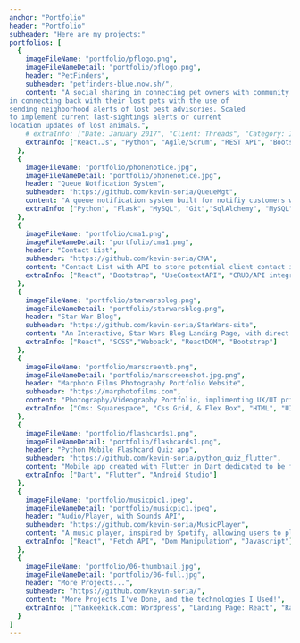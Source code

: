 ```yaml
---
anchor: "Portfolio"
header: "Portfolio"
subheader: "Here are my projects:"
portfolios: [
  {
    imageFileName: "portfolio/pflogo.png",
    imageFileNameDetail: "portfolio/pflogo.png",
    header: "PetFinders",
    subheader: "petfinders-blue.now.sh/",
    content: "A social sharing in connecting pet owners with community
in connecting back with their lost pets with the use of
sending neighborhood alerts of lost pest advisories. Scaled
to implement current last-sightings alerts or current
location updates of lost animals.",
    # extraInfo: ["Date: January 2017", "Client: Threads", "Category: Illustration"]
    extraInfo: ["React.Js", "Python", "Agile/Scrum", "REST API", "Bootstrap", "MySQL", "RDBMS"]
  },
  {
    imageFileName: "portfolio/phonenotice.jpg",
    imageFileNameDetail: "portfolio/phonenotice.jpg",
    header: "Queue Notfication System",
    subheader: "https://github.com/kevin-soria/QueueMgt",
    content: "A queue notification system built for notifiy customers with ability of in-demand inquiries of wait times, and line positions via text SMS/and WhatsAPP, With the use of Twilio API.",
    extraInfo: ["Python", "Flask", "MySQL", "Git","SqlAlchemy", "MySQL"]
  },
  {
    imageFileName: "portfolio/cma1.png",
    imageFileNameDetail: "portfolio/cma1.png",
    header: "Contact List",
    subheader: "https://github.com/kevin-soria/CMA",
    content: "Contact List with API to store potential client contact information. Tailored for implementation and adaptability for the use of companies.",
    extraInfo: ["React", "Bootstrap", "UseContextAPI", "CRUD/API integration", "Postman"]
  },
  {
    imageFileName: "portfolio/starwarsblog.png",
    imageFileNameDetail: "portfolio/starwarsblog.png",
    header: "Star War Blog",
    subheader: "https://github.com/kevin-soria/StarWars-site",
    content: "An Interactive, Star Wars Blog Landing Page, with direct links to informational links on the films, wiki articles, and the official Star Wars website.",
    extraInfo: ["React", "SCSS","Webpack", "ReactDOM", "Bootstrap"]
  },
  {
    imageFileName: "portfolio/marscreentb.png",
    imageFileNameDetail: "portfolio/marscreenshot.jpg.png",
    header: "Marphoto Films Photography Portfolio Website",
    subheader: "https://marphotofilms.com",
    content: "Photography/Videography Portfolio, implimenting UX/UI principles, and usage of a CMS Squarespace. Used CSS to further tailor elements as reqested by client. Landing page showcases artist work sepearted by theme with embedded links routing users to external video links.",
    extraInfo: ["Cms: Squarespace", "Css Grid, & Flex Box", "HTML", "UI/UX"]
  },
  {
    imageFileName: "portfolio/flashcards1.png",
    imageFileNameDetail: "portfolio/flashcards1.png",
    header: "Python Mobile Flashcard Quiz app",
    subheader: "https://github.com/kevin-soria/python_quiz_flutter",
    content: "Mobile app created with Flutter in Dart dedicated to be flash cards to help those who need to study popular python interview questions!",
    extraInfo: ["Dart", "Flutter", "Android Studio"]
  },
  {
    imageFileName: "portfolio/musicpic1.jpeg",
    imageFileNameDetail: "portfolio/musicpic1.jpeg",
    header: "Audio/Player, with Sounds API",
    subheader: "https://github.com/kevin-soria/MusicPlayer",
    content: "A music player, inspired by Spotify, allowing users to play, pause, audio clips uploaded from the REST Api as desired. Integrating the Sounds API. The app uses fetch, xxxx, and mianupluation of the DOM via ReactDOM. Plans to scale by adding features such as shuffle, slider timeline, repeat mode , and volume control.",
    extraInfo: ["React", "Fetch API", "Dom Manipulation", "Javascript"]
  },
  {
    imageFileName: "portfolio/06-thumbnail.jpg",
    imageFileNameDetail: "portfolio/06-full.jpg",
    header: "More Projects...",
    subheader: "https://github.com/kevin-soria/",
    content: "More Projects I've Done, and the technologies I Used!",
    extraInfo: ["Yankeekick.com: Wordpress", "Landing Page: React", "Random Card Generator: Vanilla JS", "Mobile Business Card: Dart/Flutter", "Flutter : Mobile Xyloyphone", "Flutter: Sneaker Shuffle Mobile App", "Excuse Generator: HTML/CSS", "Validation Form:HTML", "Simple Counter: Vanilla JS", "Conditional Profile Card Generator: Js", "Card Sort: JS with Algorithms", "IG Clone: Bootstrap", "Tic Tac Toe Game: JS", "Traffic Light: Boostrap"]
  }
]
---
```

<!-- ---

  {
    imageFileName: "portfolio/05-thumbnail.jpg",
    imageFileNameDetail: "portfolio/05-full.jpg",
    header: "Marphoto FIlms Photography Portfolio Website",
    subheader: "marphotofilms.com",
    content: "Discription needed!",
    extraInfo: ["Cms: Squarespace", "Css Grid, & Flex Box", "HTML"]
  },
  {
    imageFileName: "portfolio/05-thumbnail.jpg",
    imageFileNameDetail: "portfolio/05-full.jpg",
    header: "Python Mobile Flashcard Quiz app",
    subheader: "github.com/kevin-soria/python_quiz_flutter",
    content: "Mobile app created with Flutter in Dart dedicated to be flash cards to help those who need to study popular python interview questions.",
    extraInfo: ["Cms: Squarspace", "Client: Southwest", "Category: Website Design"]
  },
  # {
  #   imageFileName: "portfolio/05-thumbnail.jpg",
  #   imageFileNameDetail: "portfolio/05-full.jpg",
  #   header: "Audio/Player, with Sounds API",
  #   subheader: "github.com/kevin-soria/MusicPlayer",
  #   content: "Needs description",
  #   extraInfo: ["Date: January 2017", "Client: Southwest", "Category: Website Design"]
  # },
  # {
  #   imageFileName: "portfolio/06-thumbnail.jpg",
  #   imageFileNameDetail: "portfolio/06-full.jpg",
  #   header: "More Projects...",
  #   subheader: "Extra Projects",
    # content: "Here are projects you can check ou!",
    # extraInfo: ["Yankeekick.com: Wordpress", "Landing Page: React", "Random Card Generator: Vanilla JS", "Mobile Business Card: Dart/Flutter", "Flutter : Mobile Xyloyphone", "Flutter: Sneaker Shuffle Mobile App", "Excuse Generator: HTML/CSS", "Validation Form:HTML", "Simple Counter: Vanilla JS", "Conditional Profile Card Generator: Js", "Card Sort: JS with Algorithms", "IG Clone: Bootstrap", "Tic Tac Toe Game: JS", "Traffic Light: Boostrap"]
  }
]
--- -->